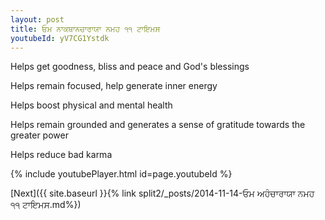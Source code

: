```yaml
---
layout: post
title: ਓਮ ਨਾਕਥਾਨਚਾਰਾਯਾ ਨਮਹ ੧੧ ਟਾਇਮਸ
youtubeId: yV7CG1Ystdk
---
```

 
 
Helps get goodness, bliss and peace and God's blessings
 
Helps remain focused, help generate inner energy 
 
Helps boost physical and mental health 
 
Helps remain grounded and generates a sense of gratitude towards the greater power 
 
Helps reduce bad karma
 
 
 
 


{% include youtubePlayer.html id=page.youtubeId %}
 
[Next]({{ site.baseurl }}{% link  split2/_posts/2014-11-14-ਓਮ ਅਹੰਚਾਰਾਯਾ ਨਮਹ ੧੧ ਟਾਇਮਸ.md%})
 
